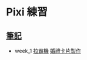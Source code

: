 # Pixi 練習

## [筆記](https://hackmd.io/dFXPjWMTQrGow0LTnBFKqQ?both)

- week_1
  [拉霸機](https://kimntai.github.io/PixiExercise/pixi_slots/week_1.html)
  [婚禮卡片製作](https://kimntai.github.io/PixiExercise/pixi_wedding/index.html)
